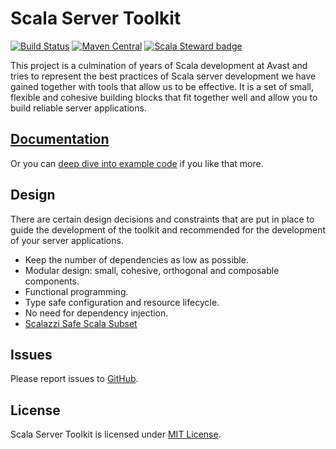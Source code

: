 # Scala Server Toolkit

[![Build Status](https://travis-ci.org/avast/scala-server-toolkit.svg?branch=master)](https://travis-ci.org/avast/scala-server-toolkit)
[![Maven Central](https://img.shields.io/maven-central/v/com.avast/sst-http4s-blaze-server_2.12)](https://repo1.maven.org/maven2/com/avast/sst-http4s-blaze-server_2.12/)
[![Scala Steward badge](https://img.shields.io/badge/Scala_Steward-helping-brightgreen.svg?style=flat&logo=data:image/png;base64,iVBORw0KGgoAAAANSUhEUgAAAA4AAAAQCAMAAAARSr4IAAAAVFBMVEUAAACHjojlOy5NWlrKzcYRKjGFjIbp293YycuLa3pYY2LSqql4f3pCUFTgSjNodYRmcXUsPD/NTTbjRS+2jomhgnzNc223cGvZS0HaSD0XLjbaSjElhIr+AAAAAXRSTlMAQObYZgAAAHlJREFUCNdNyosOwyAIhWHAQS1Vt7a77/3fcxxdmv0xwmckutAR1nkm4ggbyEcg/wWmlGLDAA3oL50xi6fk5ffZ3E2E3QfZDCcCN2YtbEWZt+Drc6u6rlqv7Uk0LdKqqr5rk2UCRXOk0vmQKGfc94nOJyQjouF9H/wCc9gECEYfONoAAAAASUVORK5CYII=)](https://scala-steward.org)

This project is a culmination of years of Scala development at Avast and tries to represent the best practices of Scala server development 
we have gained together with tools that allow us to be effective. It is a set of small, flexible and cohesive building blocks that fit 
together well and allow you to build reliable server applications.

## [Documentation](./docs/index.md)

Or you can [deep dive into example code](example/src/main/scala/com/avast/server/toolkit/example/Main.scala) if you like that more.

## Design

There are certain design decisions and constraints that are put in place to guide the development of the toolkit and recommended for 
the development of your server applications.

* Keep the number of dependencies as low as possible.
* Modular design: small, cohesive, orthogonal and composable components.
* Functional programming.
* Type safe configuration and resource lifecycle.
* No need for dependency injection.
* [Scalazzi Safe Scala Subset](https://slides.yowconference.com/yowwest2014/Morris-ParametricityTypesDocumentationCodeReadability.pdf)

## Issues

Please report issues to [GitHub](https://github.com/avast/scala-server-toolkit/issues).

## License

Scala Server Toolkit is licensed under [MIT License](LICENSE).
